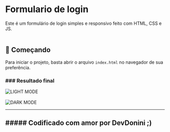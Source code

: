 # Formulario de login

Este é um formulário de login simples e responsivo feito com HTML, CSS e JS.<br />
<br/>

## 🚀 Começando

Para iniciar o projeto, basta abrir o arquivo `index.html` no navegador de sua preferência.


<h3>### Resultado final</h3>

![LIGHT MODE](https://user-images.githubusercontent.com/106184297/224504379-c32f8e6a-9546-4b9d-a1b8-9e225d643f18.png)
<br><br>
![DARK MODE](https://user-images.githubusercontent.com/106184297/224504404-ad10617c-436e-453e-b98c-ec3509a0319d.png)




---

<h2>##### Codificado com amor por DevDonini ;)</h2>

